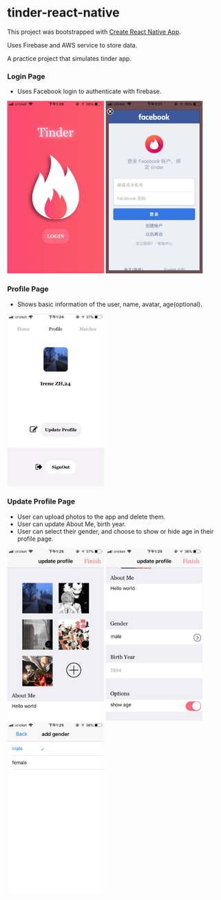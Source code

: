 # tinder-react-native
This project was bootstrapped with [Create React Native App](https://github.com/react-community/create-react-native-app).

Uses Firebase and AWS service to store data.

A practice project that simulates tinder app.

### Login Page
* Uses Facebook login to authenticate with firebase.

<img src="assets/IMG_1757.PNG" height="400">   <img src="assets/IMG_1758.PNG" height="400">

### Profile Page
* Shows basic information of the user, name, avatar, age(optional).

<img src="assets/IMG_1751.PNG" height="400">

### Update Profile Page
* User can upload photos to the app and delete them.
* User can update About Me, birth year.
* User can select their gender, and choose to show or hide age in their profile page.

<img src="assets/IMG_1752.PNG" height="400">   <img src="assets/IMG_1753.PNG" height="400">   <img src="assets/IMG_1754.PNG" height="400">
